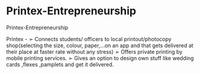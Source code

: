 # Printex-Entrepreneurship
Printex-Entrepreneurship

Printex -
➢ Connects students/ officers to local printout/photocopy shop(selecting the
size, colour, paper,...on an app and that gets delivered at their place at
faster rate without any stress)
➢ Offers private printing by mobile printing services.
➢ Gives an option to design own stuff like wedding cards ,flexes ,pamplets and
get it delivered.